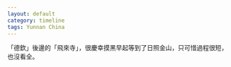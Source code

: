 ```yaml
---
layout: default
category: timeline
tags: Yunnan China
---
```


「德欽」後邊的「飛來寺」，很慶幸摸黑早起等到了日照金山，只可惜過程很短，也沒看全。

<img src="{{ site_url }}/img/posts/2013-03-24-01.jpg" alt="">
<img src="{{ site_url }}/img/posts/2013-03-24-02.jpg" alt="">

